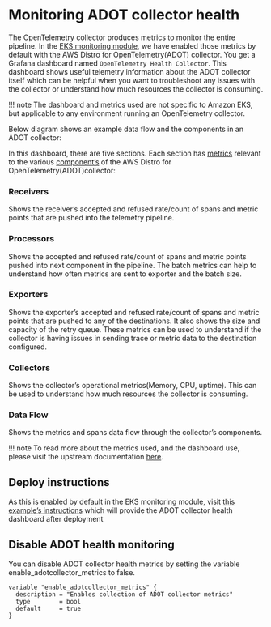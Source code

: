 # Monitoring ADOT collector health

The OpenTelemetry collector produces metrics to monitor the entire pipeline. In the [EKS monitoring module](https://github.com/aws-observability/terraform-aws-observability-accelerator/tree/main/modules/eks-monitoring), we have enabled those metrics by default with the AWS Distro for OpenTelemetry(ADOT) collector. You get a Grafana dashboard named `OpenTelemetry Health Collector`. This dashboard shows useful telemetry information about the ADOT collector itself which can be helpful when you want to troubleshoot any issues with the collector or understand how much resources the collector is consuming.

!!! note
    The dashboard and metrics used are not specific to Amazon EKS, but applicable to any environment running an OpenTelemetry collector.

Below diagram shows an example data flow and the components in an ADOT collector:


In this dashboard, there are five sections. Each section has [metrics](https://aws-observability.github.io/observability-best-practices/guides/operational/adot-at-scale/operating-adot-collector/#collecting-health-metrics-from-the-collector) relevant to the various [component’s](https://opentelemetry.io/docs/demo/collector-data-flow-dashboard/#data-flow-overview) of the AWS Distro for OpenTelemetry(ADOT)collector:

### Receivers
Shows the receiver’s accepted and refused rate/count of spans and metric points that are pushed into the telemetry pipeline.
<screenshot>
### Processors
Shows the accepted and refused rate/count of spans and metric points pushed into next component in the pipeline. The batch metrics can help to understand how often metrics are sent to exporter and the batch size.
<screenshot>
### Exporters
Shows the exporter’s accepted and refused rate/count of spans and metric points that are pushed to any of the destinations. It also shows the size and capacity of the retry queue. These metrics can be used to understand if the collector is having issues in sending trace or metric data to the destination configured.
<screenshot>
### Collectors
Shows the collector’s operational metrics(Memory, CPU, uptime). This can be used to understand how much resources the collector is consuming.
<screenshot>
### Data Flow
Shows the metrics and spans data flow through the collector’s components.
<screenshot>

!!! note
    To read more about the metrics used, and the dashboard use, please visit the upstream documentation [here](https://opentelemetry.io/docs/demo/collector-data-flow-dashboard/).

## Deploy instructions

As this is enabled by default in the EKS monitoring module, visit [this example’s instructions](https://aws-observability.github.io/terraform-aws-observability-accelerator/eks/#prerequisites) which will provide the ADOT collector health dashboard after deployment

## Disable ADOT health monitoring

You can disable ADOT collector health metrics by setting the variable enable_adotcollector_metrics to false.

```
variable "enable_adotcollector_metrics" {
  description = "Enables collection of ADOT collector metrics"
  type        = bool
  default     = true
}
```
